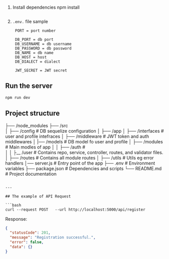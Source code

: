 1. Install dependencies
   npm install

   ```

   ```

2. `.env.` file sample

   ```
    PORT = port number

    DB_PORT = db port
    DB_USERNAME = db username
    DB_PASSWORD = db password
    DB_NAME = db name
    DB_HOST = host
    DB_DIALECT = dialect

    JWT_SECRET = JWT secret
   ```

## Run the server

```bash
npm run dev

```

## Project structure

├── /node_modules
├── /src  
│ ├── /config # DB sequelize configuration
│ ├── /app
│ ├── /interfaces # user and profile intefraces
│ ├── /middleware # JWT token and auth middlewares
│ |── /models # DB model fo user and profile
│ ├── /modules # Main modles of app
│ │ ├── /auth #  
│ │ ├\_\_ /user # Contains repo, service, controller, routes, and validator files.
│ ├── /routes # Contains all module routes
│ ├── /utils # Utils eg error handlers
│── server.js # Entry point of the app
├── .env # Environment variables
├── package.json # Dependencies and scripts
└── README.md # Project documentation

````

---

## The example of API Request

```bash
curl --request POST   --url http://localhost:5000/api/register
````

Response:

```json
{
  "statusCode": 201,
  "message": "Registration successful.",
  "error": false,
  "data": {}
}
```

